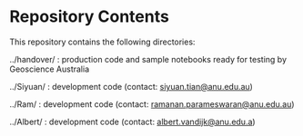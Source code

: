 # Repository Contents

This repository contains the following directories:

../handover/ :  production code and sample notebooks ready for testing by Geoscience Australia

../Siyuan/   :  development code (contact: siyuan.tian@anu.edu.au)

../Ram/      :  development code (contact: ramanan.parameswaran@anu.edu.au)

../Albert/   :  development code (contact: albert.vandijk@anu.edu.a)
